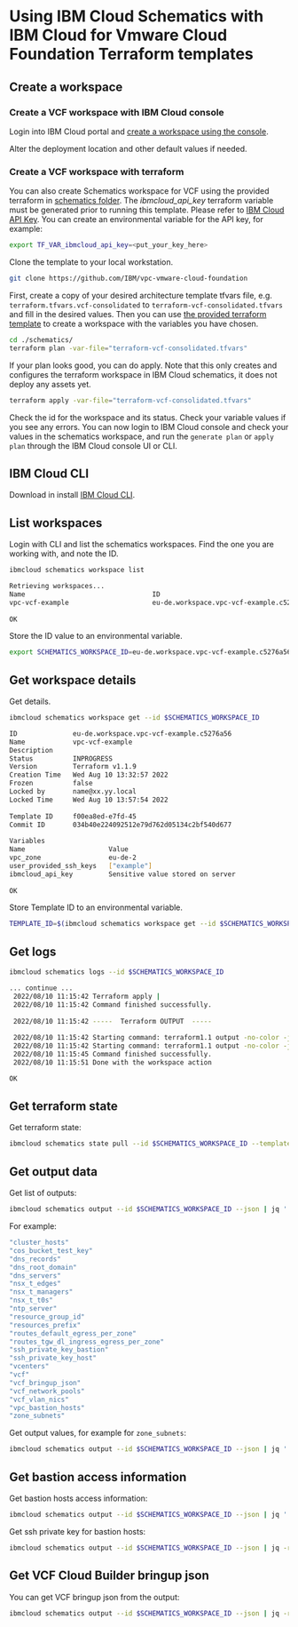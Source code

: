 
# Using IBM Cloud Schematics with IBM Cloud for Vmware Cloud Foundation Terraform templates

## Create a workspace

### Create a VCF workspace with IBM Cloud console

Login into IBM Cloud portal and [create a workspace using the console](https://cloud.ibm.com/docs/schematics?topic=schematics-workspace-setup&interface=ui#create-workspace_ui).

Alter the deployment location and other default values if needed.

### Create a VCF workspace with terraform

You can also create Schematics workspace for VCF using the provided terraform in [schematics folder](./schematics/). The *ibmcloud_api_key* terraform variable must be generated prior to running this template. Please refer to [IBM Cloud API Key](https://www.ibm.com/docs/en/app-connect/containers_cd?topic=servers-creating-cloud-api-key). You can create an environmental variable for the API key, for example:

```bash
export TF_VAR_ibmcloud_api_key=<put_your_key_here>
```

Clone the template to your local workstation.

```bash
git clone https://github.com/IBM/vpc-vmware-cloud-foundation
```

First, create a copy of your desired architecture template tfvars file, e.g. `terraform.tfvars.vcf-consolidated` to `terraform-vcf-consolidated.tfvars` and fill in the desired values. Then you can use [the provided terraform template](./schematics/) to create a workspace with the variables you have chosen.

```bash
cd ./schematics/
terraform plan -var-file="terraform-vcf-consolidated.tfvars"
```

If your plan looks good, you can do apply. Note that this only creates and configures the terraform workspace in IBM Cloud schematics, it does not deploy any assets yet.

```bash
terraform apply -var-file="terraform-vcf-consolidated.tfvars"
```

Check the id for the workspace and its status. Check your variable values if you see any errors. You can now login to IBM Cloud console and check your values in the schematics workspace, and run the `generate plan` or `apply plan` through the IBM Cloud console UI or CLI.


## IBM Cloud CLI

Download in install [IBM Cloud CLI](https://cloud.ibm.com/docs/cli?topic=cli-getting-started).


## List workspaces


Login with CLI and list the schematics workspaces. Find the one you are working with, and note the ID. 

```bash
ibmcloud schematics workspace list
```

```bash
Retrieving workspaces...
Name                                ID                                                           Description   Version            Status       Frozen   
vpc-vcf-example                     eu-de.workspace.vpc-vcf-example.c5276a56                                   Terraform v1.1.9   INPROGRESS   False   
                                    
OK
```

Store the ID value to an environmental variable.

```bash
export SCHEMATICS_WORKSPACE_ID=eu-de.workspace.vpc-vcf-example.c5276a56
```

## Get workspace details

Get details.

```bash
ibmcloud schematics workspace get --id $SCHEMATICS_WORKSPACE_ID
```


```bash                   
ID              eu-de.workspace.vpc-vcf-example.c5276a56   
Name            vpc-vcf-example   
Description        
Status          INPROGRESS   
Version         Terraform v1.1.9   
Creation Time   Wed Aug 10 13:32:57 2022   
Frozen          false   
Locked by       name@xx.yy.local   
Locked Time     Wed Aug 10 13:57:54 2022   
                   
Template ID     f00ea8ed-e7fd-45   
Commit ID       034b40e224092512e79d762d05134c2bf540d677   
                   
Variables 
Name                     Value   
vpc_zone                 eu-de-2   
user_provided_ssh_keys   ["example"]   
ibmcloud_api_key         Sensitive value stored on server   
                         
OK
```

Store Template ID to an environmental variable.

```bash
TEMPLATE_ID=$(ibmcloud schematics workspace get --id $SCHEMATICS_WORKSPACE_ID --json | jq -r .template_data[0].id)
```


## Get logs

```bash
ibmcloud schematics logs --id $SCHEMATICS_WORKSPACE_ID
```

```bash
... continue ...
 2022/08/10 11:15:42 Terraform apply | 
 2022/08/10 11:15:42 Command finished successfully.
 
 2022/08/10 11:15:42 -----  Terraform OUTPUT  -----
 
 2022/08/10 11:15:42 Starting command: terraform1.1 output -no-color -json
 2022/08/10 11:15:42 Starting command: terraform1.1 output -no-color -json
 2022/08/10 11:15:45 Command finished successfully.
 2022/08/10 11:15:51 Done with the workspace action

OK
```

## Get terraform state


Get terraform state:

```bash
ibmcloud schematics state pull --id $SCHEMATICS_WORKSPACE_ID --template $TEMPLATE_ID 
```

## Get output data

Get list of outputs:

```bash
ibmcloud schematics output --id $SCHEMATICS_WORKSPACE_ID --json | jq '.[0].output_values[0] | keys[]'
```

For example:

```bash
"cluster_hosts"
"cos_bucket_test_key"
"dns_records"
"dns_root_domain"
"dns_servers"
"nsx_t_edges"
"nsx_t_managers"
"nsx_t_t0s"
"ntp_server"
"resource_group_id"
"resources_prefix"
"routes_default_egress_per_zone"
"routes_tgw_dl_ingress_egress_per_zone"
"ssh_private_key_bastion"
"ssh_private_key_host"
"vcenters"
"vcf"
"vcf_bringup_json"
"vcf_network_pools"
"vcf_vlan_nics"
"vpc_bastion_hosts"
"zone_subnets"
```

Get output values, for example for `zone_subnets`:

```bash
ibmcloud schematics output --id $SCHEMATICS_WORKSPACE_ID --json | jq '.[0].output_values[0].zone_subnets | .value'
```


## Get bastion access information

Get bastion hosts access information:

```bash
ibmcloud schematics output --id $SCHEMATICS_WORKSPACE_ID --json | jq '.[0].output_values[0].vpc_bastion_hosts | .value'
```


Get ssh private key for bastion hosts:

```bash
ibmcloud schematics output --id $SCHEMATICS_WORKSPACE_ID --json | jq -r '.[0].output_values[0].ssh_private_key_bastion | .value'
```

## Get VCF Cloud Builder bringup json

You can get VCF bringup json from the output:

```bash
ibmcloud schematics output --id $SCHEMATICS_WORKSPACE_ID --json | jq -r '.[0].output_values[0].vcf_bringup_json | .value' | jq
```
